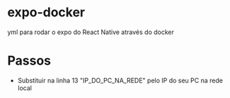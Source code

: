 # expo-docker
yml para rodar o expo do React Native através do docker

# Passos
- Substituir na linha 13 "IP_DO_PC_NA_REDE" pelo IP do seu PC na rede local
